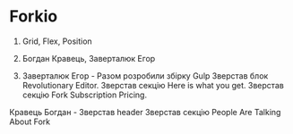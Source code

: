 # Forkio


1. Grid, Flex, Position



2. Богдан Кравець,
   Заверталюк Егор


3. Заверталюк Егор -
Разом розробили збірку Gulp 
Зверстав блок Revolutionary Editor. 
Зверстав секцію Here is what you get.
Зверстав секцію Fork Subscription Pricing.

Кравець Богдан - 
Зверстав header
Зверстав секцію People Are Talking About Fork